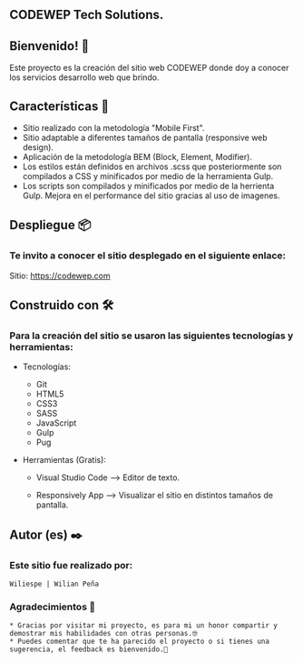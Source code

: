 ## CODEWEP Tech Solutions.


## Bienvenido! 👋
Este proyecto es la creación del sitio web CODEWEP donde doy a conocer los servicios desarrollo web que brindo.

## Características 📄

* Sitio realizado con la metodología "Mobile First".
* Sitio adaptable a diferentes tamaños de pantalla (responsive web design).
* Aplicación de la metodología BEM (Block, Element, Modifier).
* Los estilos están definidos en archivos .scss que posteriormente son compilados a CSS y minificados por medio de la herramienta Gulp.
* Los scripts son compilados y minificados por medio de la herrienta Gulp.
Mejora en el performance del sitio gracias al uso de imagenes.


## Despliegue 📦

### Te invito a conocer el sitio desplegado en el siguiente enlace:

Sitio: https://codewep.com

## Construido con 🛠️

### Para la creación del sitio se usaron las siguientes tecnologías y herramientas:

* Tecnologías:

    * Git 
    * HTML5 
    * CSS3 
    * SASS 
    * JavaScript 
    * Gulp
    * Pug

* Herramientas (Gratis):

    * Visual Studio Code --> Editor de texto.

    * Responsively App --> Visualizar el sitio en distintos tamaños de pantalla.

## Autor (es) ✒️

### Este sitio fue realizado por:

    Wiliespe | Wilian Peña

### Agradecimientos 🎁

    * Gracias por visitar mi proyecto, es para mi un honor compartir y demostrar mis habilidades con otras personas.🤓
    * Puedes comentar que te ha parecido el proyecto o si tienes una sugerencia, el feedback es bienvenido.📢